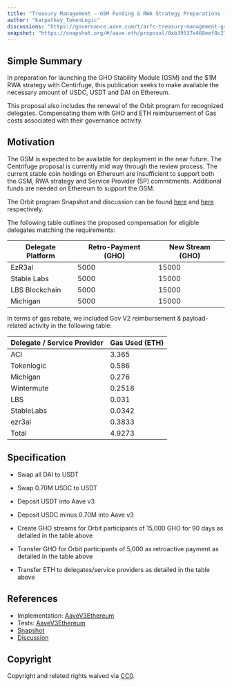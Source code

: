 ```yaml
---
title: "Treasury Management - GSM Funding & RWA Strategy Preparations (Part 2)"
author: "karpatkey_TokenLogic"
discussions: "https://governance.aave.com/t/arfc-treasury-management-gsm-funding-rwa-strategy-preparations/16128"
snapshot: "https://snapshot.org/#/aave.eth/proposal/0xb39537e468eef8c212c67a539cdc6d802cd857f186a4f66aefd44faaadd6ba19"
---
```


## Simple Summary

In preparation for launching the GHO Stability Module (GSM) and the $1M RWA strategy with Centirfuge, this publication seeks to make available the necessary amount of USDC, USDT and DAI on Ethereum.

This proposal also includes the renewal of the Orbit program for recognized delegates. Compensating them with GHO and ETH reimbursement of Gas costs associated with their governance activity.

## Motivation

The GSM is expected to be available for deployment in the near future. The Centrifuge proposal is currently mid way through the review process. The current stable coin holdings on Ethereum are insufficient to support both the GSM, RWA strategy and Service Provider (SP) commitments. Additional funds are needed on Ethereum to support the GSM.

The Orbit program Snapshot and discussion can be found [here](https://snapshot.org/#/aave.eth/proposal/0x412b38c7a0cf1840b102e28ea7ef0373e3ab4b9544873e8cc1544972b777d9a1) and [here](https://governance.aave.com/t/arfc-orbit-program-renewal/16550) respectively.

The following table outlines the proposed compensation for eligible delegates matching the requirements:

| Delegate Platform | Retro-Payment (GHO) | New Stream (GHO) |
| ----------------- | ------------------- | ---------------- |
| EzR3al            | 5000                | 15000            |
| Stable Labs       | 5000                | 15000            |
| LBS Blockchain    | 5000                | 15000            |
| Michigan          | 5000                | 15000            |

In terms of gas rebate, we included Gov V2 reimbursement & payload-related activity in the following table:

| Delegate / Service Provider | Gas Used (ETH) |
| --------------------------- | -------------- |
| ACI                         | 3.365          |
| Tokenlogic                  | 0.586          |
| Michigan                    | 0.276          |
| Wintermute                  | 0.2518         |
| LBS                         | 0.031          |
| StableLabs                  | 0.0342         |
| ezr3al                      | 0.3833         |
| Total                       | 4.9273         |

## Specification

- Swap all DAI to USDT
- Swap 0.70M USDC to USDT
- Deposit USDT into Aave v3
- Deposit USDC minus 0.70M into Aave v3

- Create GHO streams for Orbit participants of 15,000 GHO for 90 days as detailed in the table above
- Transfer GHO for Orbit participants of 5,000 as retroactive payment as detailed in the table above
- Transfer ETH to delegates/service providers as detailed in the table above

## References

- Implementation: [AaveV3Ethereum](https://github.com/bgd-labs/aave-proposals-v3/blob/main/src/20240209_AaveV3Ethereum_TreasuryManagementGSMFundingRWAStrategyPreparationsPart2/AaveV3Ethereum_TreasuryManagementGSMFundingRWAStrategyPreparationsPart2_20240209.sol)
- Tests: [AaveV3Ethereum](https://github.com/bgd-labs/aave-proposals-v3/blob/main/src/20240209_AaveV3Ethereum_TreasuryManagementGSMFundingRWAStrategyPreparationsPart2/AaveV3Ethereum_TreasuryManagementGSMFundingRWAStrategyPreparationsPart2_20240209.t.sol)
- [Snapshot](https://snapshot.org/#/aave.eth/proposal/0xb39537e468eef8c212c67a539cdc6d802cd857f186a4f66aefd44faaadd6ba19)
- [Discussion](https://governance.aave.com/t/arfc-treasury-management-gsm-funding-rwa-strategy-preparations/16128)

## Copyright

Copyright and related rights waived via [CC0](https://creativecommons.org/publicdomain/zero/1.0/).
